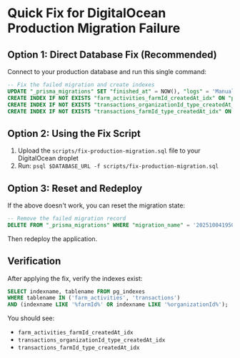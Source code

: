 # Quick Fix for DigitalOcean Production Migration Failure

## Option 1: Direct Database Fix (Recommended)

Connect to your production database and run this single command:

```sql
-- Fix the failed migration and create indexes
UPDATE "_prisma_migrations" SET "finished_at" = NOW(), "logs" = 'Manually resolved' WHERE "migration_name" = '20251004195011_add_analytics_performance_indexes' AND "finished_at" IS NULL;
CREATE INDEX IF NOT EXISTS "farm_activities_farmId_createdAt_idx" ON "public"."farm_activities"("farmId", "createdAt");
CREATE INDEX IF NOT EXISTS "transactions_organizationId_type_createdAt_idx" ON "public"."transactions"("organizationId", "type", "createdAt");
CREATE INDEX IF NOT EXISTS "transactions_farmId_type_createdAt_idx" ON "public"."transactions"("farmId", "type", "createdAt");
```

## Option 2: Using the Fix Script

1. Upload the `scripts/fix-production-migration.sql` file to your DigitalOcean droplet
2. Run: `psql $DATABASE_URL -f scripts/fix-production-migration.sql`

## Option 3: Reset and Redeploy

If the above doesn't work, you can reset the migration state:

```sql
-- Remove the failed migration record
DELETE FROM "_prisma_migrations" WHERE "migration_name" = '20251004195011_add_analytics_performance_indexes';
```

Then redeploy the application.

## Verification

After applying the fix, verify the indexes exist:

```sql
SELECT indexname, tablename FROM pg_indexes 
WHERE tablename IN ('farm_activities', 'transactions') 
AND (indexname LIKE '%farmId%' OR indexname LIKE '%organizationId%');
```

You should see:
- `farm_activities_farmId_createdAt_idx`
- `transactions_organizationId_type_createdAt_idx` 
- `transactions_farmId_type_createdAt_idx`
